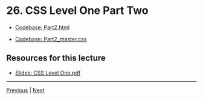 # 26. CSS Level One Part Two

-   [Codebase: Part2.html](../../codebase/python-django/CSS_Level_One/Part2.html)

-   [Codebase: Part2_master.css](../../codebase/python-django/CSS_Level_One/Part2_master.css)

##  Resources for this lecture


-   [Slides: CSS Level One.pdf](https://python-ds.s3.us-west-1.amazonaws.com/Python-and-Django-Full-Stack-Web-Developer-Bootcamp/Resources/CSS+Level+One.pdf)


---

[Previous](./25_CSS-Level-One-Part-One.md) | [Next](./27_Quick-Note-about-next-lecture.md)